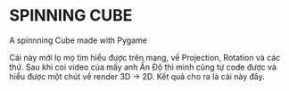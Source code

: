 # SPINNING CUBE
A spinnning Cube made with Pygame

Cái này mới lọ mọ tìm hiểu được trên mạng, về Projection, Rotation và các thứ. Sau khi coi video của mấy anh Ấn Độ thì mình cũng tự code được và hiểu được một chút về render 3D -> 2D. Kết quả cho ra là cái này đây.
